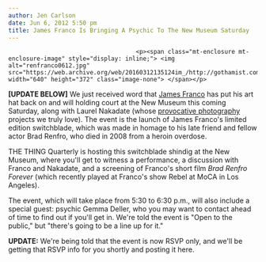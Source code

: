 ```yaml
---
author: Jen Carlson
date: Jun 6, 2012 5:50 pm
title: James Franco Is Bringing A Psychic To The New Museum Saturday
---
```


	
										<p><span class="mt-enclosure mt-enclosure-image" style="display: inline;"> <img alt="renfranco0612.jpg" src="https://web.archive.org/web/20160312135124im_/http://gothamist.com/attachments/arts_jen/renfranco0612.jpg" width="640" height="372" class="image-none"> </span></p>

<p><strong>[UPDATE BELOW]</strong> We just received word that <a href="https://web.archive.org/web/20160312135124/http://gothamist.com/tags/jamesfranco">James Franco</a> has put his art hat back on and will holding court at the New Museum this coming Saturday, along with Laurel Nakadate (whose <a href="https://web.archive.org/web/20160312135124/http://www.nytimes.com/2011/01/23/arts/design/23nakadate.html?pagewanted=all">provocative photography</a> projects we truly love). The event is the launch of James Franco&apos;s limited edition switchblade, which was made in homage to his late friend and fellow actor Brad Renfro, who died in 2008 from a heroin overdose.</p>

<p>THE THING Quarterly is hosting this switchblade shindig at the New Museum, where you&apos;ll get to witness a performance, a discussion with Franco and Nakadate, and a screening of Franco&apos;s short film <em>Brad Renfro Forever</em> (which recently played at Franco&apos;s show Rebel at MoCA in Los Angeles).</p>

<p>The event, which will take place from 5:30 to 6:30 p.m., will also include a special guest: psychic Gemma Deller, who you may want to contact ahead of time to find out if you&apos;ll get in. We&apos;re told the event is &quot;Open to the public,&quot; but &quot;there&apos;s going to be a line up for it.&quot;</p>

<p><strong>UPDATE:</strong> We&apos;re being told that the event is now RSVP only, and we&apos;ll be getting that RSVP info for you shortly and posting it here.</p>					
										
									
				